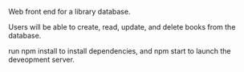 Web front end for a library database.

Users will be able to create, read, update, and delete books from the database.

run npm install to install dependencies, and npm start to launch the deveopment server.
